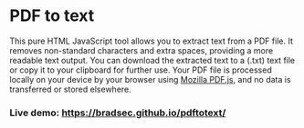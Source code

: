 # PDF to text

This pure HTML JavaScript tool allows you to extract text from a PDF file. It removes non-standard characters and extra spaces, providing a more readable text output. You can download the extracted text to a (.txt) text file or copy it to your clipboard for further use. Your PDF file is processed locally on your device by your browser using <a href="https://github.com/mozilla/pdf.js/" target="_blank">Mozilla PDF.js</a>, and no data is transferred or stored elsewhere.

### Live demo: <a href="https://bradsec.github.io/pdftotext/">https://bradsec.github.io/pdftotext/</a>
